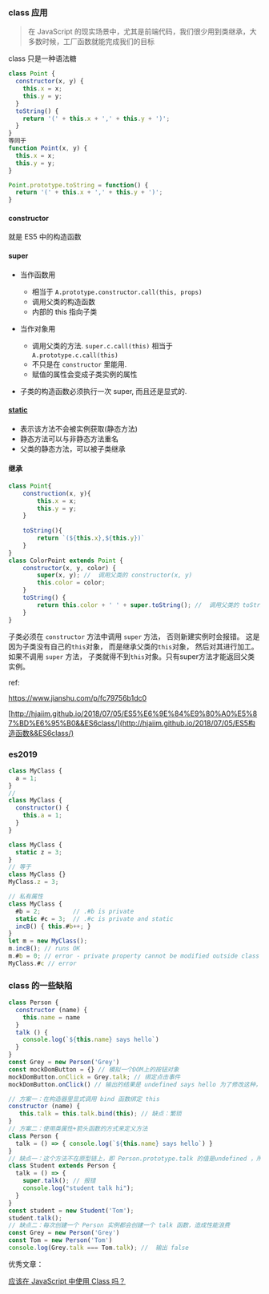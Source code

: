 ### class 应用

> 在 JavaScript 的现实场景中，尤其是前端代码，我们很少用到类继承，大多数时候，工厂函数就能完成我们的目标

class 只是一种语法糖

```js
class Point {
  constructor(x, y) {
    this.x = x;
    this.y = y;
  }
  toString() {
    return '(' + this.x + ',' + this.y + ')';
  }
}
等同于
function Point(x, y) {
  this.x = x;
  this.y = y;
}

Point.prototype.toString = function() {
  return '(' + this.x + ',' + this.y + ')';
}
```

#### constructor 

就是 ES5 中的构造函数

#### super

- 当作函数用
  - 相当于 `A.prototype.constructor.call(this, props)`
  - 调用父类的构造函数
  - 内部的 this 指向子类
- 当作对象用
  - 调用父类的方法. `super.c.call(this)` 相当于 `A.prototype.c.call(this)`
  - 不只是在 `constructor` 里能用.
  - 赋值的属性会变成子类实例的属性

- 子类的构造函数必须执行一次 super, 而且还是显式的.

#### [static](https://developer.mozilla.org/en-US/docs/Web/JavaScript/Reference/Classes/static) 

- 表示该方法不会被实例获取(静态方法)
- 静态方法可以与非静态方法重名
- 父类的静态方法，可以被子类继承

#### 继承

```js
class Point{
	construction(x, y){
		this.x = x;
		this.y = y;
	}
	
	toString(){
		return `(${this.x},${this.y})`
	}
}
class ColorPoint extends Point {
	constructor(x, y, color) {
		super(x, y); //  调用父类的 constructor(x, y)
		this.color = color;
	}
	toString() {
		return this.color + ' ' + super.toString(); //  调用父类的 toString()
	}
}
```

子类必须在 `constructor` 方法中调用 `super` 方法， 否则新建实例时会报错。 这是因为子类没有自己的`this`对象， 而是继承父类的`this`对象， 然后对其进行加工。 如果不调用 `super` 方法， 子类就得不到`this`对象。只有super方法才能返回父类实例。

ref:

https://www.jianshu.com/p/fc79756b1dc0

[http://hjaiim.github.io/2018/07/05/ES5%E6%9E%84%E9%80%A0%E5%87%BD%E6%95%B0&&ES6class/](http://hjaiim.github.io/2018/07/05/ES5构造函数&&ES6class/)

### es2019

```javascript
class MyClass {
  a = 1;
}
// 
class MyClass {
  constructor() {
    this.a = 1;
  }
}
```

```javascript
class MyClass {
  static z = 3;
}
// 等于
class MyClass {}
MyClass.z = 3;

```

```js
// 私有属性
class MyClass {
  #b = 2;         // .#b is private
  static #c = 3;  // .#c is private and static
  incB() { this.#b++; }
}
let m = new MyClass();
m.incB(); // runs OK
m.#b = 0; // error - private property cannot be modified outside class
MyClass.#c // error
```



### class 的一些缺陷

```js
class Person {
  constructor (name) {
    this.name = name
  }
  talk () {
    console.log(`${this.name} says hello`)
  }
}
const Grey = new Person('Grey')
const mockDomButton = {} // 模拟一个DOM上的按钮对象
mockDomButton.onClick = Grey.talk; // 绑定点击事件
mockDomButton.onClick() // 输出的结果是 undefined says hello 为了修改这种，必须绑定 talk

// 方案一：在构造器里显式调用 bind 函数绑定 this
constructor (name) {
   this.talk = this.talk.bind(this); // 缺点：繁琐
}
// 方案二：使用类属性+箭头函数的方式来定义方法
class Person {
  talk = () => { console.log(`${this.name} says hello`) }
}
// 缺点一：这个方法不在原型链上，即 Person.prototype.talk 的值是undefined ，所以这个类的子类并不能使用 super.talk() 调用到父类这个方法。
class Student extends Person {
  talk = () => {
    super.talk(); // 报错
    console.log("student talk hi");
  }
}
const student = new Student('Tom');
student.talk();
// 缺点二：每次创建一个 Person 实例都会创建一个 talk 函数，造成性能浪费
const Grey = new Person('Grey')
const Tom = new Person('Tom')
console.log(Grey.talk === Tom.talk); //  输出 false
```



优秀文章：

[应该在 JavaScript 中使用 Class 吗？](https://zhuanlan.zhihu.com/p/158956514) 